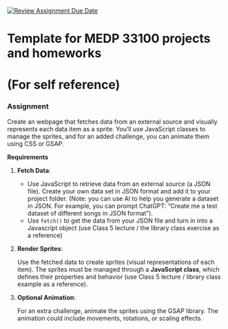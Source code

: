 [![Review Assignment Due Date](https://classroom.github.com/assets/deadline-readme-button-22041afd0340ce965d47ae6ef1cefeee28c7c493a6346c4f15d667ab976d596c.svg)](https://classroom.github.com/a/gc4Rw7TQ)
# Template for MEDP 33100 projects and homeworks

# (For self reference)
### Assignment

Create an webpage that fetches data from an external source and visually represents each data item as a sprite. You’ll use JavaScript classes to manage the sprites, and for an added challenge, you can animate them using CSS or GSAP.

**Requirements**

1. **Fetch Data**:
    - Use JavaScript to retrieve data from an external source (a JSON file). Create your own data set in JSON format and add it to your project folder. (Note: you can use AI to help you generate a dataset in JSON. For example, you can prompt ChatGPT: “Create me a  test dataset of different songs in JSON format”).
    - Use `fetch()` to get the data from your JSON file and turn in into a Javascript object (use Class 5 lecture / the library class exercise as a reference)
2. **Render Sprites**:
    
    Use the fetched data to create sprites (visual representations of each item). The sprites must be managed through a **JavaScript class**, which defines their properties and behavior (use Class 5 lecture / library class example as a reference).
    
3. **Optional Animation**:
    
    For an extra challenge, animate the sprites using the GSAP library. The animation could include movements, rotations, or scaling effects.